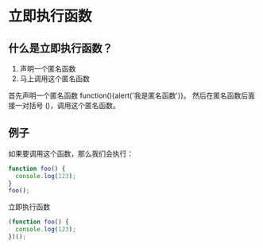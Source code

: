 # 立即执行函数

## 什么是立即执行函数？

1. 声明一个匿名函数
2. 马上调用这个匿名函数

首先声明一个匿名函数 function(){alert('我是匿名函数')}。
然后在匿名函数后面接一对括号 ()，调用这个匿名函数。

## 例子

如果要调用这个函数，那么我们会执行：

```js
function foo() {
  console.log(123);
}
foo();
```

立即执行函数

```js
(function foo() {
  console.log(123);
})();
```
